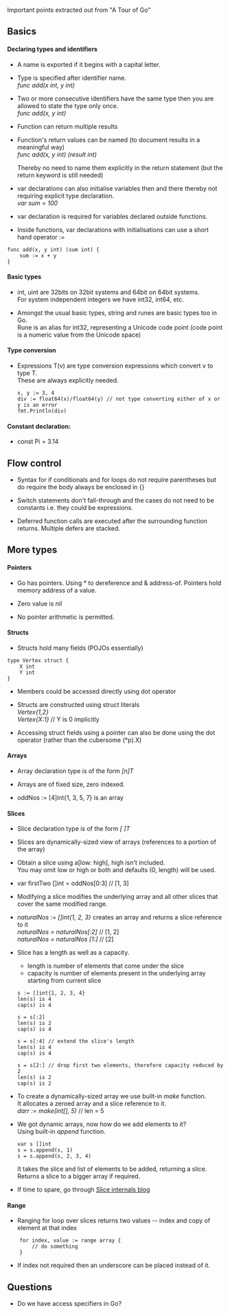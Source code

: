 Important points extracted out from "A Tour of Go"

## Basics

#### Declaring types and identifiers

* A name is exported if it begins with a capital letter.

* Type is specified after identifier name.  
	*func add(x int, y int)*

* Two or more consecutive identifiers have the same type then you are allowed to state the type only once.  
	*func add(x, y int)*

* Function can return multiple results

* Function's return values can be named (to document results in a meaningful way)  
	*func add(x, y int) (result int)*
	
	Thereby no need to name them explicitly in the return statement (but the return keyword is still needed)


* var declarations can also initialise variables then and there thereby not requiring explicit type declaration.  
	*var sum = 100*

* var declaration is required for variables declared outside functions.

* Inside functions, var declarations with initialisations can use a short hand operator :=
```
func add(x, y int) (sum int) {
	sum := x + y
}
```

#### Basic types

* int, uint are 32bits on 32bit systems and 64bit on 64bit systems.  
	For system independent integers we have int32, int64, etc.

* Amongst the usual basic types, string and runes are basic types too in Go.  
	Rune is an alias for int32, representing a Unicode code point (code point is a numeric value from the Unicode space)

#### Type conversion

* Expressions T(v) are type conversion expressions which convert v to type T.  
	These are always explicitly needed.

	```
	x, y := 3, 4
	div := float64(x)/float64(y) // not type converting either of x or y is an error
	fmt.Println(div)
	```

#### Constant declaration:  
* const Pi = 3.14

## Flow control 

* Syntax for if conditionals and for loops do not require parentheses but do require the body always be enclosed in {}

* Switch statements don't fall-through and the cases do not need to be constants i.e. they could be expressions.

* Deferred function calls are executed after the surrounding function returns. Multiple defers are stacked.

## More types

#### Pointers

* Go has pointers. Using * to dereference and & address-of.
	Pointers hold memory address of a value.
	
* Zero value is *nil*

* No pointer arithmetic is permitted.
	
#### Structs

* Structs hold many fields (POJOs essentially) 
```
type Vertex struct {
	X int
	Y int
}
```

* Members could be accessed directly using dot operator


* Structs are constructed using struct literals  
	*Vertex{1,2}*  
	*Vertex{X:1}* // Y is 0 implicitly
	
* Accessing struct fields using a pointer can also be done using the dot operator (rather than the cubersome (*p).X)
	
#### Arrays
* Array declaration type is of the form *[n]T*

* Arrays are of fixed size, zero indexed.

* oddNos := [4]int{1, 3, 5, 7} is an array

#### Slices
* Slice declaration type is of the form *[ ]T*

* Slices are dynamically-sized view of arrays (references to a portion of the array)

* Obtain a slice using a[low: high], high isn't included.  
	You may omit low or high or both and defaults (0, length) will be used.

* var firstTwo []int = oddNos[0:3] // [1, 3]

* Modifying a slice modifies the underlying array and all other slices that cover the same modified range. 

* *naturalNos := []int{1, 2, 3}* creates an array and returns a slice reference to it  
	*naturalNos = naturalNos[:2]* // [1, 2]  
	*naturalNos = naturalNos [1:]* // [2]  

* Slice has a length as well as a capacity.  
	* length is number of elements that come under the slice
	* capacity is number of elements present in the underlying array starting from current slice
	
	```
	s := []int{1, 2, 3, 4}
	len(s) is 4
	cap(s) is 4
	
	s = s[:2]
	len(s) is 2
	cap(s) is 4
	
	s = s[:4] // extend the slice's length
	len(s) is 4
	cap(s) is 4
	
	s = s[2:] // drop first two elements, therefore capacity reduced by 2
	len(s) is 2
	cap(s) is 2
	```
* To create a dynamically-sized array we use built-in *make* function.  
	It allocates a zeroed array and a slice reference to it.   
	*darr := make(int[], 5)* // len = 5
	
* We got dynamic arrays, now how do we add elements to it?  
	Using built-in *append* function.  
	```
	var s []int
	s = s.append(s, 1)
	s = s.append(s, 2, 3, 4)
	```
	It takes the slice and list of elements to be added, returning a slice.  
	Returns a slice to a bigger array if required.
	
* If time to spare, go through [Slice internals blog](https://blog.golang.org/go-slices-usage-and-internals)


#### Range

* Ranging for loop over slices returns two values -- index and copy of element at that index
```
	for index, value := range array {
		// do something
	}
```

* If index not required then an underscore can be placed instead of it.

## Questions

* Do we have access specifiers in Go?